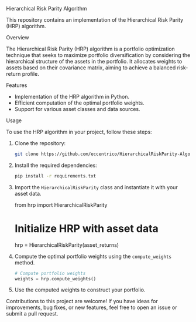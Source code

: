 Hierarchical Risk Parity Algorithm

This repository contains an implementation of the Hierarchical Risk Parity (HRP) algorithm.

 Overview

The Hierarchical Risk Parity (HRP) algorithm is a portfolio optimization technique that seeks to maximize portfolio diversification by considering the hierarchical structure of the assets in the portfolio. It allocates weights to assets based on their covariance matrix, aiming to achieve a balanced risk-return profile.

 Features

- Implementation of the HRP algorithm in Python.
- Efficient computation of the optimal portfolio weights.
- Support for various asset classes and data sources.

 Usage

To use the HRP algorithm in your project, follow these steps:

1. Clone the repository:

   ```bash
   git clone https://github.com/eccentrico/HierarchicalRiskParity-Algorithm.git
   ```

2. Install the required dependencies:

   ```bash
   pip install -r requirements.txt
   ```

3. Import the `HierarchicalRiskParity` class and instantiate it with your asset data.

   from hrp import HierarchicalRiskParity
   
   # Initialize HRP with asset data
   hrp = HierarchicalRiskParity(asset_returns)

4. Compute the optimal portfolio weights using the `compute_weights` method.

   ```python
   # Compute portfolio weights
   weights = hrp.compute_weights()
   ```

5. Use the computed weights to construct your portfolio.


Contributions to this project are welcome! If you have ideas for improvements, bug fixes, or new features, feel free to open an issue or submit a pull request.


